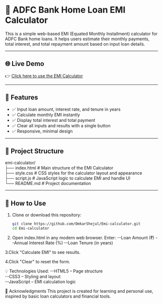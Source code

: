 # 🏦 ADFC Bank Home Loan EMI Calculator

This is a simple web-based EMI (Equated Monthly Installment) calculator for ADFC Bank home loans. It helps users estimate their monthly payments, total interest, and total repayment amount based on input loan details.

---

## 🌐 Live Demo

👉 [Click here to use the EMI Calculator](https://omkarshejul.github.io/Emi-calculator/)

---

## 🚀 Features

- ✅ Input loan amount, interest rate, and tenure in years  
- ✅ Calculate monthly EMI instantly  
- ✅ Display total interest and total payment  
- ✅ Clear all inputs and results with a single button  
- ✅ Responsive, minimal design

---

## 🧱 Project Structure
emi-calculator/<br>
├── index.html # Main structure of the EMI Calculator<br>
├── style.css # CSS styles for the calculator layout and appearance<br>
├── script.js # JavaScript logic to calculate EMI and handle UI<br>
└── README.md # Project documentation<br>


---

## 📖 How to Use

1. Clone or download this repository:
   ```bash
   git clone https://github.com/OmkarShejul/Emi-calculator.git
   cd Emi-calculator
2. Open index.html in any modern web browser.
  Enter:
    --Loan Amount (₹)
    --Annual Interest Rate (%)
    --Loan Tenure (in years)

3.Click "Calculate EMI" to see results.

4.Click "Clear" to reset the form.

💡 Technologies Used:
--HTML5 – Page structure<br>
--CSS3 – Styling and layout<br>
--JavaScript – EMI calculation logic

🙌 Acknowledgments
This project is created for learning and personal use, inspired by basic loan calculators and financial tools.
